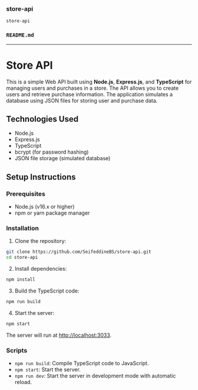 ### store-api
`store-api`

### `README.md`
---

# Store API

This is a simple Web API built using **Node.js**, **Express.js**, and **TypeScript** for managing users and purchases in a store. The API allows you to create users and retrieve purchase information. The application simulates a database using JSON files for storing user and purchase data.


## Technologies Used

- Node.js
- Express.js
- TypeScript
- bcrypt (for password hashing)
- JSON file storage (simulated database)

## Setup Instructions

### Prerequisites

- Node.js (v16.x or higher)
- npm or yarn package manager

### Installation

1. Clone the repository:

```bash
git clone https://github.com/SeifeddineBS/store-api.git
cd store-api
```

2. Install dependencies:

```bash
npm install
```

3. Build the TypeScript code:

```bash
npm run build
```

4. Start the server:

```bash
npm start
```

The server will run at [http://localhost:3033](http://localhost:3033).

### Scripts

- `npm run build`: Compile TypeScript code to JavaScript.
- `npm start`: Start the server.
- `npm run dev`: Start the server in development mode with automatic reload.

